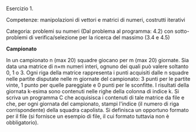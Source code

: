 Esercizio 1.

Competenze: manipolazioni di vettori e matrici di numeri, costrutti iterativi

Categoria: problemi su numeri (Dal problema al programma: 4.2) con sotto-problemi di verifica/selezione
per la ricerca del massimo (3.4 e 4.5)

**Campionato**

In un campionato n (max 20) squadre giocano per m (max 20) giornate. Sia data una matrice di n×m numeri
interi, ognuno dei quali può valere soltanto 0, 1 o 3. Ogni riga della matrice rappresenta i punti
acquisiti dalle n squadre nelle partite disputate nelle m giornate del campionato: 3 punti per le
partite vinte, 1 punto per quelle pareggiate e 0 punti per le sconfitte. I risultati della giornata
k-esima sono contenuti nelle righe della colonna di indice k. Si scriva un programma C che acquisisca i
contenuti di tale matrice da file e che, per ogni giornata del campionato, stampi l'indice (il numero
di riga corrispondente) della squadra capolista. Si definisca un opportuno formato per il file (si
fornisce un esempio di file, il cui formato tuttavia non è obbligatorio).
